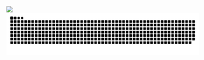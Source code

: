 <img align="left" src="https://komarev.com/ghpvc/?username=your-Hemu-unk&color=green" />
<br>
<img style="display: block; margin: 0 auto; float: left;" alt="snake eating my contributions" src="https://raw.githubusercontent.com/salesp07/salesp07/output/github-contribution-grid-snake.svg" />
<br/><br/><br/>
</div>
